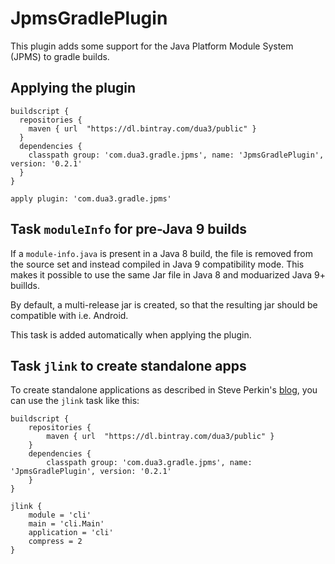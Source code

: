 # JpmsGradlePlugin
This plugin adds some support for the Java Platform Module System (JPMS) to gradle builds.

## Applying the plugin

```
buildscript {
  repositories {
    maven { url  "https://dl.bintray.com/dua3/public" }
  }  
  dependencies {
    classpath group: 'com.dua3.gradle.jpms', name: 'JpmsGradlePlugin', version: '0.2.1'
  }
}

apply plugin: 'com.dua3.gradle.jpms'
```

## Task `moduleInfo` for pre-Java 9 builds

If a `module-info.java` is present in a Java 8 build, the file is removed from the source set and instead compiled in Java 9 compatibility mode. This makes it possible to use the same Jar file in Java 8 and moduarized Java 9+ buillds.

By default, a multi-release jar is created, so that the resulting jar should be compatible with i.e. Android.

This task is added automatically when applying the plugin.

## Task `jlink` to create standalone apps

To create standalone applications as described in Steve Perkin's [blog](https://steveperkins.com/using-java-9-modularization-to-ship-zero-dependency-native-apps/), you can use the `jlink` task like this:

    buildscript {
        repositories {
            maven { url  "https://dl.bintray.com/dua3/public" }
        }  
        dependencies {
            classpath group: 'com.dua3.gradle.jpms', name: 'JpmsGradlePlugin', version: '0.2.1'
        }
    }
    
    jlink {
        module = 'cli'
        main = 'cli.Main'
        application = 'cli'
        compress = 2
    }
